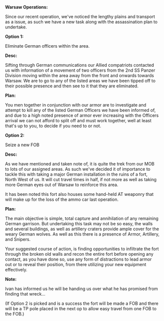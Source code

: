 __Warsaw Operations:__

Since our recent operation, we've noticed the lengthy plains and transport as a issue, as such we have a new task along with the assassination plan to undertake.

__Option 1:__

Eliminate German officers within the area.

__Desc:__

Sifting through German communications our Allied compatriots contacted us with information of a movement of two officers from the 2nd SS Panzer Division moving within the area away from the front and onwards towards Warsaw. We are to go to any of the listed areas we have been tipped off to their possible presence and then see to it that they are eliminated. 

__Plan:__

You men together in conjunction with our armor are to investigate and attempt to kill any of the listed German Officers we have been informed of, and due to a high noted presence of armor ever increasing with the Officers arrival we can not afford to split off and must work together, well at least that's up to you, to decide if you need to or not.

__Option 2:__

Seize a new FOB

__Desc:__

As we have mentioned and taken note of, it is quite the trek from our MOB to lots of our assigned areas. As such we've decided it of importance to tackle this with taking a major German installation in the ruins of a fort, North West of us. It will cut travel times in half, if not more as well as taking more German eyes out of Warsaw to reinforce this area.

It has been noted this fort also houses some hand-held AT weaponry that will make up for the loss of the ammo car last operation.

__Plan:__

The main objective is simple, total capture and annihilation of any remaining German garrison. But undertaking this task may not be so easy, the walls and several buildings, as well as artillery craters provide ample cover for the weary German wolves. As well as this there is a presence of Armor, Artillery, and Snipers.

Your suggested course of action, is finding opportunities to infiltrate the fort through the broken old walls and recon the entire fort before opening any contact, as you have done so, use any form of distractions to lead armor out or to reveal their position, from there utilizing your new equipment effectively.

__Note:__

Ivan has informed us he will be handing us over what he has promised from finding that wreck...

(If Option 2 is picked and is a success the fort will be made a FOB and there will be a TP pole placed in the next op to allow easy travel from one FOB to the FOB.)